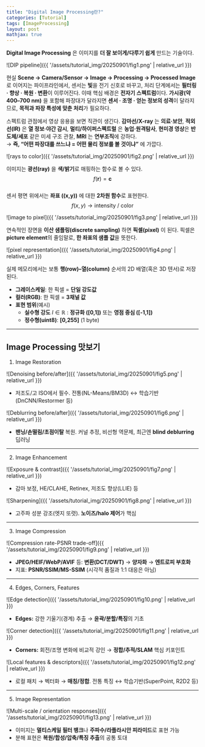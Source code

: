 ```yaml
---
title: "Digital Image Processing란?"
categories: [Tutorial]
tags: [ImageProcessing]
layout: post
mathjax: true
---
```


**Digital Image Processing** 은 이미지를 **더 잘 보이게/다루기 쉽게** 만드는 기술이다.

![DIP pipeline]({{ '/assets/tutorial_img/20250901/fig1.png' | relative_url }})

현실 **Scene → Camera/Sensor → Image → Processing → Processed Image** 로 이어지는 파이프라인에서, 센서는 **빛**을 전기 신호로 바꾸고, 처리 단계에서는 **필터링 · 향상 · 복원 · 변환**이 이루어진다. 이때 핵심 배경은 **전자기 스펙트럼**이다. **가시광(약 400–700 nm)** 을 포함해 파장대가 달라지면 **센서 · 조명 · 얻는 정보의 성격**이 달라지므로, **목적과 파장 특성에 맞춘 처리**가 필요하다.

스펙트럼 관점에서 영상 응용을 보면 직관이 생긴다. **감마선/X-ray** 는 **의료·보안**, **적외선(IR)** 은 **열 정보·야간 감시**, **멀티/하이퍼스펙트럴** 은 **농업·원격탐사**, **현미경 영상**은 **반도체/세포** 같은 미세 구조 관찰, **MRI** 는 **연부조직**에 강하다.  
→ **즉, “어떤 파장대를 쓰느냐 = 어떤 물리 정보를 볼 것이냐”** 에 가깝다.

![rays to color]({{ '/assets/tutorial_img/20250901/fig2.png' | relative_url }})

이미지는 **광선(ray)** 을 **색/밝기**로 매핑하는 함수로 볼 수 있다.  
$$f(\mathbf{r})=\mathbf{c}$$  
센서 평면 위에서는 **좌표 \((x,y)\)** 에 대한 **2차원 함수**로 표현한다.  
$$f(x,y)\rightarrow \text{intensity / color}$$

![image to pixel]({{ '/assets/tutorial_img/20250901/fig3.png' | relative_url }})

연속적인 장면을 **이산 샘플링(discrete sampling)** 하면 **픽셀(pixel)** 이 된다. 픽셀은 **picture element**의 줄임말로, **한 좌표의 샘플 값**을 뜻한다.

![pixel representation]({{ '/assets/tutorial_img/20250901/fig4.png' | relative_url }})

실제 메모리에서는 보통 **행(row)–열(column)** 순서의 2D 배열(혹은 3D 텐서)로 저장된다.  
- **그레이스케일**: 한 픽셀 = **단일 강도값**  
- **컬러(RGB)**: 한 픽셀 = **3채널 값**  
- **표현 범위**(예시)  
  - **실수형 강도** $I \in \mathbb{R}$ : **정규화 \([0,1]\)** 또는 **영점 중심 \([-1,1]\)**  
  - **정수형(uint8)**: **\[0,255\]** (1 byte)

---

## Image Processing 맛보기

1) Image Restoration

![Denoising before/after]({{ '/assets/tutorial_img/20250901/fig5.png' | relative_url }})

- 저조도/고 ISO에서 필수. 전통(NL-Means/BM3D) ↔ 학습기반(DnCNN/Restormer 등)

![Deblurring before/after]({{ '/assets/tutorial_img/20250901/fig6.png' | relative_url }})

- **팬닝/손떨림/초점이탈** 복원. 커널 추정, 비선형 역문제, 최근엔 **blind deblurring** 딥러닝

---

2) Image Enhancement

![Exposure & contrast]({{ '/assets/tutorial_img/20250901/fig7.png' | relative_url }})

- 감마 보정, HE/CLAHE, Retinex, 저조도 향상(LLIE) 등

![Sharpening]({{ '/assets/tutorial_img/20250901/fig8.png' | relative_url }})

- 고주파 성분 강조(엣지 또렷). **노이즈/halo 제어**가 핵심

---

3) Image Compression

![Compression rate-PSNR trade-off]({{ '/assets/tutorial_img/20250901/fig9.png' | relative_url }})

- **JPEG/HEIF/WebP/AVIF** 등: **변환(DCT/DWT)** → **양자화** → **엔트로피 부호화**  
- 지표: **PSNR/SSIM/MS-SSIM** (시각적 품질과 1:1 대응은 아님)

---

4) Edges, Corners, Features

![Edge detection]({{ '/assets/tutorial_img/20250901/fig10.png' | relative_url }})

- **Edges:** 강한 기울기(경계) 추출 → **윤곽/분할/특징**의 기초

![Corner detection]({{ '/assets/tutorial_img/20250901/fig11.png' | relative_url }})

- **Corners:** 회전/조명 변화에 비교적 강인 → **정합/추적/SLAM** 핵심 키포인트

![Local features & descriptors]({{ '/assets/tutorial_img/20250901/fig12.png' | relative_url }})

- 로컬 패치 → 벡터화 → **매칭/정합**. 전통 특징 ↔ 학습기반(SuperPoint, R2D2 등)

---

5) Image Representation

![Multi-scale / orientation responses]({{ '/assets/tutorial_img/20250901/fig13.png' | relative_url }})

- 이미지는 **멀티스케일 필터 뱅크**나 **주파수/라플라시안 피라미드**로 표현 가능  
- 분해 표현은 **복원/합성/압축/특징 추출**의 공통 토대
